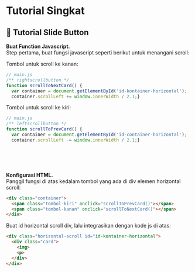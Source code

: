 # Tutorial Singkat

## <a>🤸 Tutorial Slide Button</a>

**Buat Function Javascript.**
<br>
Step pertama, buat fungsi javascript seperti berikut untuk menangani scroll:


Tombol untuk scroll ke kanan:
```javascript
// main.js
/** rightscrollbutton */
function scrollToNextCard() {
  var container = document.getElementById('id-kontainer-horizontal');
  container.scrollLeft += window.innerWidth / 2.1;}
```

Tombol untuk scroll ke kiri:
```javascript
// main.js
/** leftscrollbutton */
function scrollToPrevCard() {
  var container = document.getElementById('id-container-horizontal');
  container.scrollLeft -= window.innerWidth / 2.1;}
```
<br>
<br>
<br>

**Konfigurasi HTML.**
<br>
Panggil fungsi di atas kedalam tombol yang ada di div elemen horizontal scroll:
```html
<div class="container">
  <span class="tombol-kiri" onclick="scrollToPrevCard()"></span>
  <span class="tombol-kanan" onclick="scrollToNextCard()"></span>
</div>
```

Buat id horizontal scroll div, lalu integrasikan dengan kode js di atas:
```html
<div class="horizontal-scroll id="id-kontainer-horizontal">
  <div class="card">
    <img>
    <p>
  </div>
</div>
```
